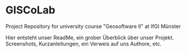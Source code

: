 # GISCoLab
Project Repository for university course "Geosoftware II" at IfGI Münster

Hier entsteht unser ReadMe, ein grober Überblick über unser Projekt.
Screenshots, Kurzanleitungen, ein Verweis auf uns Authore, etc.
